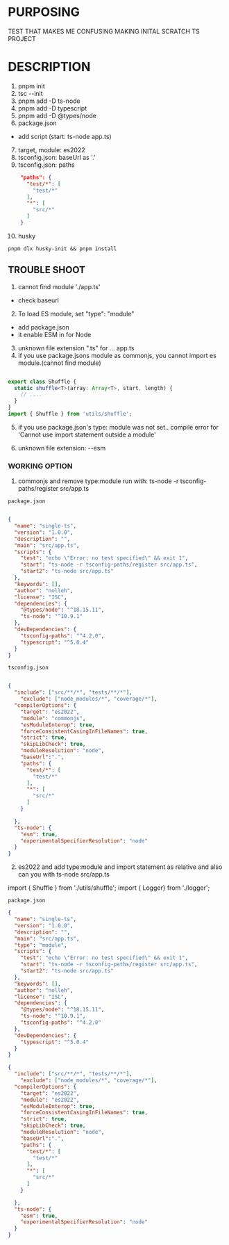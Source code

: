 # PURPOSING

TEST THAT MAKES ME CONFUSING MAKING INITAL SCRATCH TS PROJECT

# DESCRIPTION 

1. pnpm init
2. tsc --init
3. pnpm add -D ts-node
4. pnpm add -D typescript
5. pnpm add -D @types/node
6. package.json
  - add script (start: ts-node app.ts)
7. target, module: es2022
8. tsconfig.json: baseUrl as '.'
9. tsconfig.json: paths
```json
    "paths": {
      "test/*": [
        "test/*"
      ],
      "*": [
        "src/*" 
      ]
    }
```
10. husky
```
pnpm dlx husky-init && pnpm install
```

## TROUBLE SHOOT
1. cannot find module './app.ts'
  - check baseurl
2. To load ES module, set "type": "module"
  - add package.json
  - it enable ESM in for Node
3. unknown file extension ".ts" for ... app.ts
4. if you use package.jsons module as commonjs, you cannot import es module.(cannot find module)
```typescript

export class Shuffle {
  static shuffle<T>(array: Array<T>, start, length) {
    // ....
  }
}
import { Shuffle } from 'utils/shuffle';

```

5. if you use package.json's type: module was not set.. compile error for 'Cannot use import statement outside a module'

6. unknown file extension:
  --esm



### WORKING OPTION
1. commonjs and remove type:module
run with: ts-node -r tsconfig-paths/register src/app.ts

`package.json`
```json

{
  "name": "single-ts",
  "version": "1.0.0",
  "description": "",
  "main": "src/app.ts",
  "scripts": {
    "test": "echo \"Error: no test specified\" && exit 1",
    "start": "ts-node -r tsconfig-paths/register src/app.ts",
    "start2": "ts-node src/app.ts"
  },
  "keywords": [],
  "author": "nolleh",
  "license": "ISC",
  "dependencies": {
    "@types/node": "^18.15.11",
    "ts-node": "^10.9.1"
  },
  "devDependencies": {
    "tsconfig-paths": "^4.2.0",
    "typescript": "^5.0.4"
  }
}
```

`tsconfig.json`

```json

{
  "include": ["src/**/*", "tests/**/*"],
	"exclude": ["node_modules/*", "coverage/*"],
  "compilerOptions": {
    "target": "es2022",
    "module": "commonjs",
    "esModuleInterop": true,
    "forceConsistentCasingInFileNames": true,
    "strict": true,
    "skipLibCheck": true,
    "moduleResolution": "node",
    "baseUrl":".",
    "paths": {
      "test/*": [
        "test/*"
      ],
      "*": [
        "src/*" 
      ]
    }

  },
  "ts-node": {
    "esm": true,
    "experimentalSpecifierResolution": "node"
  }
}
```

2. es2022 and add type:module and import statement as relative
and also can you with ts-node src/app.ts

import { Shuffle } from './utils/shuffle';
import { Logger} from './logger';

``package.json``

```json
{
  "name": "single-ts",
  "version": "1.0.0",
  "description": "",
  "main": "src/app.ts",
  "type": "module",
  "scripts": {
    "test": "echo \"Error: no test specified\" && exit 1",
    "start": "ts-node -r tsconfig-paths/register src/app.ts",
    "start2": "ts-node src/app.ts"
  },
  "keywords": [],
  "author": "nolleh",
  "license": "ISC",
  "dependencies": {
    "@types/node": "^18.15.11",
    "ts-node": "^10.9.1",
    "tsconfig-paths": "^4.2.0"
  },
  "devDependencies": {
    "typescript": "^5.0.4"
  }
}
```

```json
{
  "include": ["src/**/*", "tests/**/*"],
	"exclude": ["node_modules/*", "coverage/*"],
  "compilerOptions": {
    "target": "es2022",
    "module": "es2022",
    "esModuleInterop": true,
    "forceConsistentCasingInFileNames": true,
    "strict": true,
    "skipLibCheck": true,
    "moduleResolution": "node",
    "baseUrl":".",
    "paths": {
      "test/*": [
        "test/*"
      ],
      "*": [
        "src/*" 
      ]
    }

  },
  "ts-node": {
    "esm": true,
    "experimentalSpecifierResolution": "node"
  }
}
```
